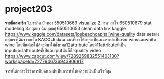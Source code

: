 # project203
**รายชื่อสมาชิก**
1.ประกิต บัวทอง 650510669 visualize
2.วรดา สาใจ 650510679 stat modeling
3.กฤตยา ฉิมบุญอยู่ 650510653 clean data 
link kaggle
https://www.kaggle.com/datasets/joebeachcapital/wine-quality
data setของกลุ่มเราได้มาจากเว็บ KAGGLE  data setที่เราได้มาจะเป็น.csv แบ่งเป็นred wineและwhite wine โดยที่แต่ละไฟล์จะมีมาให้ทั้งหมด12attributeโดยมี11attributeที่เป็น inputและ1attributeที่เป็นoutputนั่นก็คือquality 
video
https://www.capcut.com/view/7289259832551408130?workspaceId=7277946736943906817

จารย์ได้กล่าวไว้ว่าการถีบคนลงน้ำเป็นการทำให้เค้าว่ายน้ำเป็นเร็วที่สุด
